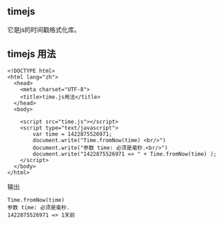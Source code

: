 ## timejs

它是js的时间戳格式化库。


## timejs 用法

	<!DOCTYPE html>
	<html lang="zh">
	  <head>
	    <meta charset="UTF-8">
	    <title>time.js用法</title>
	  </head>
	  <body>
	
	    <script src="time.js"></script>
	    <script type="text/javascript">
	        var time = 1422875526971;
	        document.write("Time.fromNow(time) <br/>")
	        document.write("参数 time: 必须是毫秒.<br/>")
	        document.write("1422875526971 => " + Time.fromNow(time) );
	    </script>
	  </body>
	</html>   
 
 输出

	Time.fromNow(time) 
	参数 time: 必须是毫秒.
	1422875526971 => 1天前   
